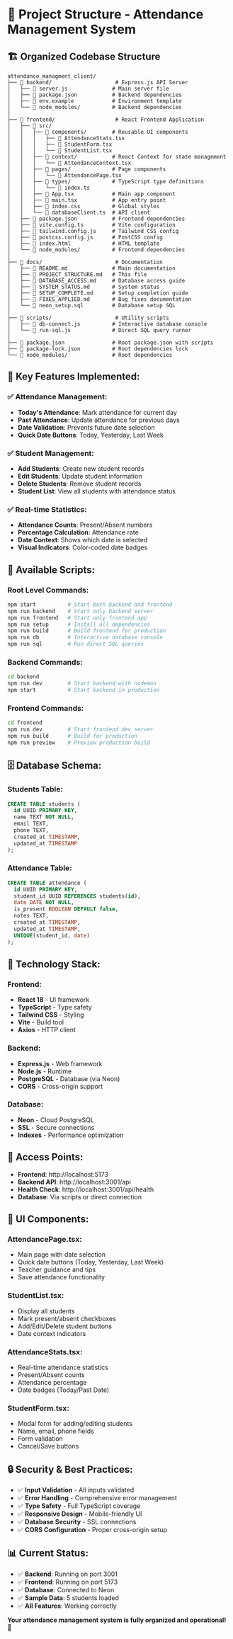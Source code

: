 # 📁 Project Structure - Attendance Management System

## 🏗️ **Organized Codebase Structure**

```
attendance_managment_client/
├── 📁 backend/                    # Express.js API Server
│   ├── 📄 server.js              # Main server file
│   ├── 📄 package.json           # Backend dependencies
│   ├── 📄 env.example            # Environment template
│   └── 📁 node_modules/          # Backend dependencies
│
├── 📁 frontend/                   # React Frontend Application
│   ├── 📁 src/
│   │   ├── 📁 components/        # Reusable UI components
│   │   │   ├── 📄 AttendanceStats.tsx
│   │   │   ├── 📄 StudentForm.tsx
│   │   │   └── 📄 StudentList.tsx
│   │   ├── 📁 context/           # React Context for state management
│   │   │   └── 📄 AttendanceContext.tsx
│   │   ├── 📁 pages/             # Page components
│   │   │   └── 📄 AttendancePage.tsx
│   │   ├── 📁 types/             # TypeScript type definitions
│   │   │   └── 📄 index.ts
│   │   ├── 📄 App.tsx            # Main app component
│   │   ├── 📄 main.tsx           # App entry point
│   │   ├── 📄 index.css          # Global styles
│   │   └── 📄 databaseClient.ts  # API client
│   ├── 📄 package.json           # Frontend dependencies
│   ├── 📄 vite.config.ts         # Vite configuration
│   ├── 📄 tailwind.config.js     # Tailwind CSS config
│   ├── 📄 postcss.config.js      # PostCSS config
│   ├── 📄 index.html             # HTML template
│   └── 📁 node_modules/          # Frontend dependencies
│
├── 📁 docs/                       # Documentation
│   ├── 📄 README.md              # Main documentation
│   ├── 📄 PROJECT_STRUCTURE.md   # This file
│   ├── 📄 DATABASE_ACCESS.md     # Database access guide
│   ├── 📄 SYSTEM_STATUS.md       # System status
│   ├── 📄 SETUP_COMPLETE.md      # Setup completion guide
│   ├── 📄 FIXES_APPLIED.md       # Bug fixes documentation
│   └── 📄 neon_setup.sql         # Database setup SQL
│
├── 📁 scripts/                    # Utility scripts
│   ├── 📄 db-connect.js          # Interactive database console
│   └── 📄 run-sql.js             # Direct SQL query runner
│
├── 📄 package.json               # Root package.json with scripts
├── 📄 package-lock.json          # Root dependencies lock
└── 📁 node_modules/              # Root dependencies
```

## 🎯 **Key Features Implemented:**

### ✅ **Attendance Management:**
- **Today's Attendance**: Mark attendance for current day
- **Past Attendance**: Update attendance for previous days
- **Date Validation**: Prevents future date selection
- **Quick Date Buttons**: Today, Yesterday, Last Week

### ✅ **Student Management:**
- **Add Students**: Create new student records
- **Edit Students**: Update student information
- **Delete Students**: Remove student records
- **Student List**: View all students with attendance status

### ✅ **Real-time Statistics:**
- **Attendance Counts**: Present/Absent numbers
- **Percentage Calculation**: Attendance rate
- **Date Context**: Shows which date is selected
- **Visual Indicators**: Color-coded date badges

## 🚀 **Available Scripts:**

### **Root Level Commands:**
```bash
npm start          # Start both backend and frontend
npm run backend    # Start only backend server
npm run frontend   # Start only frontend app
npm run setup      # Install all dependencies
npm run build      # Build frontend for production
npm run db         # Interactive database console
npm run sql        # Run direct SQL queries
```

### **Backend Commands:**
```bash
cd backend
npm run dev        # Start backend with nodemon
npm start          # Start backend in production
```

### **Frontend Commands:**
```bash
cd frontend
npm run dev        # Start frontend dev server
npm run build      # Build for production
npm run preview    # Preview production build
```

## 🗄️ **Database Schema:**

### **Students Table:**
```sql
CREATE TABLE students (
  id UUID PRIMARY KEY,
  name TEXT NOT NULL,
  email TEXT,
  phone TEXT,
  created_at TIMESTAMP,
  updated_at TIMESTAMP
);
```

### **Attendance Table:**
```sql
CREATE TABLE attendance (
  id UUID PRIMARY KEY,
  student_id UUID REFERENCES students(id),
  date DATE NOT NULL,
  is_present BOOLEAN DEFAULT false,
  notes TEXT,
  created_at TIMESTAMP,
  updated_at TIMESTAMP,
  UNIQUE(student_id, date)
);
```

## 🔧 **Technology Stack:**

### **Frontend:**
- **React 18** - UI framework
- **TypeScript** - Type safety
- **Tailwind CSS** - Styling
- **Vite** - Build tool
- **Axios** - HTTP client

### **Backend:**
- **Express.js** - Web framework
- **Node.js** - Runtime
- **PostgreSQL** - Database (via Neon)
- **CORS** - Cross-origin support

### **Database:**
- **Neon** - Cloud PostgreSQL
- **SSL** - Secure connections
- **Indexes** - Performance optimization

## 📱 **Access Points:**

- **Frontend**: http://localhost:5173
- **Backend API**: http://localhost:3001/api
- **Health Check**: http://localhost:3001/api/health
- **Database**: Via scripts or direct connection

## 🎨 **UI Components:**

### **AttendancePage.tsx:**
- Main page with date selection
- Quick date buttons (Today, Yesterday, Last Week)
- Teacher guidance and tips
- Save attendance functionality

### **StudentList.tsx:**
- Display all students
- Mark present/absent checkboxes
- Add/Edit/Delete student buttons
- Date context indicators

### **AttendanceStats.tsx:**
- Real-time attendance statistics
- Present/Absent counts
- Attendance percentage
- Date badges (Today/Past Date)

### **StudentForm.tsx:**
- Modal form for adding/editing students
- Name, email, phone fields
- Form validation
- Cancel/Save buttons

## 🔒 **Security & Best Practices:**

- ✅ **Input Validation** - All inputs validated
- ✅ **Error Handling** - Comprehensive error management
- ✅ **Type Safety** - Full TypeScript coverage
- ✅ **Responsive Design** - Mobile-friendly UI
- ✅ **Database Security** - SSL connections
- ✅ **CORS Configuration** - Proper cross-origin setup

## 📊 **Current Status:**

- ✅ **Backend**: Running on port 3001
- ✅ **Frontend**: Running on port 5173
- ✅ **Database**: Connected to Neon
- ✅ **Sample Data**: 5 students loaded
- ✅ **All Features**: Working correctly

**Your attendance management system is fully organized and operational!** 🎉
